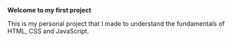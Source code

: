 <p><b>Welcome to my first project</b><br>

This is my personal project that I made to understand the fundamentals of HTML, CSS and JavaScript.
</p>

